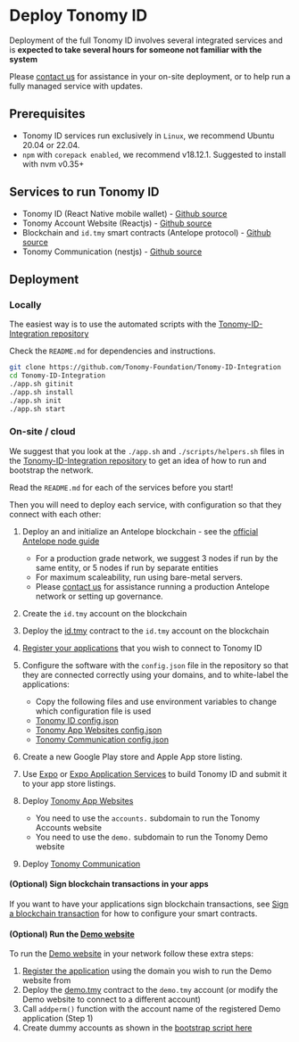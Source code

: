 # Deploy Tonomy ID

Deployment of the full Tonomy ID involves several integrated services and is **expected to take several hours for someone not familiar with the system**

Please <a href="https://tonomy.io/contact" target="_blank">contact us</a> for assistance in your on-site deployment, or to help run a fully managed service with updates.

## Prerequisites

- Tonomy ID services run exclusively in `Linux`, we recommend Ubuntu 20.04 or 22.04.
- `npm` with `corepack enabled`, we recommend v18.12.1. Suggested to install with nvm v0.35+

## Services to run Tonomy ID

- Tonomy ID (React Native mobile wallet) - <a href="https://github.com/Tonomy-Foundation/Tonomy-ID" target="_blank">Github source</a>
- Tonomy Account Website (Reactjs) - <a href="https://github.com/Tonomy-Foundation/Tonomy-App-Websites" target="_blank">Github source</a>
- Blockchain and `id.tmy` smart contracts (Antelope protocol) - <a href="https://github.com/Tonomy-Foundation/Tonomy-Contracts" target="_blank">Github source</a>
- Tonomy Communication (nestjs) - <a href="https://github.com/Tonomy-Foundation/Tonomy-Communication" target="_blank">Github source</a>

## Deployment

### Locally

The easiest way is to use the automated scripts with the <a href="https://github.com/Tonomy-Foundation/Tonomy-ID-Integration" target="_blank">Tonomy-ID-Integration repository</a>

Check the `README.md` for dependencies and instructions.

```bash
git clone https://github.com/Tonomy-Foundation/Tonomy-ID-Integration
cd Tonomy-ID-Integration
./app.sh gitinit
./app.sh install
./app.sh init
./app.sh start
```

### On-site / cloud

We suggest that you look at the `./app.sh` and `./scripts/helpers.sh` files in the <a href="https://github.com/Tonomy-Foundation/Tonomy-ID-Integration" target="_blank">Tonomy-ID-Integration repository</a> to get an idea of how to run and bootstrap the network.

Read the `README.md` for each of the services before you start!

Then you will need to deploy each service, with configuration so that they connect with each other:

1. Deploy an and initialize an Antelope blockchain - see the <a href="https://docs.eosnetwork.com/docs/latest/node-operation/getting-started/" target="_blank">official Antelope node guide</a>

    - For a production grade network, we suggest 3 nodes if run by the same entity, or 5 nodes if run by separate entities
    - For maximum scaleability, run using bare-metal servers.
    - Please <a href="https://tonomy.io/contact" target="_blank">contact us</a> for assistance running a production Antelope network or setting up governance.

2. Create the `id.tmy` account on the blockchain
3. Deploy the <a href="https://github.com/Tonomy-Foundation/Tonomy-Contracts/tree/master/contracts/id.tmy" target="_blank">id.tmy</a> contract to the `id.tmy` account on the blockchain
4. [Register your applications](../../start/register-app) that you wish to connect to Tonomy ID
5. Configure the software with the `config.json` file in the repository so that they are connected correctly using your domains, and to white-label the applications:

    - Copy the following files and use environment variables to change which configuration file is used
    - <a href="https://github.com/Tonomy-Foundation/Tonomy-ID/blob/master/src/config/config.json" target="_blank">Tonomy ID config.json</a>
    - <a href="https://github.com/Tonomy-Foundation/Tonomy-App-Websites/blob/master/src/common/config/config.json" target="_blank">Tonomy App Websites config.json</a>
    - <a href="https://github.com/Tonomy-Foundation/Tonomy-Communication/blob/master/src/config/config.json" target="_blank">Tonomy Communication config.json</a>

6. Create a new Google Play store and Apple App store listing.
7. Use <a href="https://expo.dev" target="_blank">Expo</a> or <a href="https://expo.dev/eas" target="_blank">Expo Application Services</a> to build Tonomy ID and submit it to your app store listings.
8. Deploy <a href="https://github.com/Tonomy-Foundation/Tonomy-App-Websites" target="_blank">Tonomy App Websites</a>

    - You need to use the `accounts.` subdomain to run the Tonomy Accounts website
    - You need to use the `demo.` subdomain to run the Tonomy Demo website

9. Deploy <a href="https://github.com/Tonomy-Foundation/Tonomy-Communication" target="_blank">Tonomy Communication</a>

#### (Optional) Sign blockchain transactions in your apps

If you want to have your applications sign blockchain transactions, see [Sign a blockchain transaction](../../start/usage/#sign-a-blockchain-transaction) for how to configure your smart contracts.

#### (Optional) Run the [Demo website](../../examples/#tonomy-demo-integration-application)

To run the [Demo website](../../examples/#tonomy-demo-integration-application) in your network follow these extra steps:

1. [Register the application](../../start/register-app) using the domain you wish to run the Demo website from
2. Deploy the <a href="https://github.com/Tonomy-Foundation/Tonomy-Contracts/tree/master/contracts/demo.tmy" target="_blank">demo.tmy</a> contract to the `demo.tmy` account (or modify the Demo website to connect to a different account)
3. Call `addperm()` function with the account name of the registered Demo application (Step 1)
4. Create dummy accounts as shown in the <a href="https://github.com/Tonomy-Foundation/Tonomy-ID-SDK/blob/9061250ffceeddbbbf183a6ea03dfe7d5e1685c0/src/cli/bootstrap/bootstrap.ts#L88" target="_blank">bootstrap script here</a>
